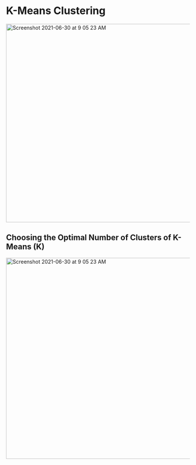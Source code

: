# K-Means Clustering
<img width="543" alt="Screenshot 2021-06-30 at 9 05 23 AM" src="https://user-images.githubusercontent.com/76843403/128607586-ee135a0c-7eb0-4d62-abd4-4844f7100d9e.png">


## Choosing the Optimal Number of Clusters of K-Means (K) 
<img width="550" alt="Screenshot 2021-06-30 at 9 05 23 AM" src="https://user-images.githubusercontent.com/76843403/128607682-e28db95e-f400-4404-b675-13a0c3c2acba.png">


